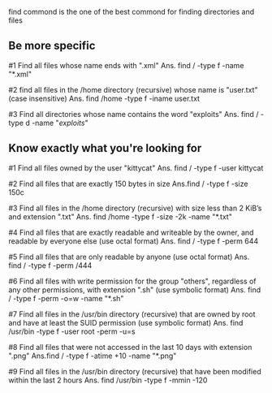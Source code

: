 find commond is the one of the best commond for finding directories and files

## Be more specific 

#1 Find all files whose name ends with ".xml"
Ans. find / -type f -name "*.xml"

#2 find all files in the /home directory (recursive) whose name is "user.txt" (case insensitive)
Ans. find /home -type f -iname user.txt


#3 Find all directories whose name contains the word "exploits"
Ans. find / -type d -name "*exploits*"

## Know exactly what you're looking for 

#1 Find all files owned by the user "kittycat"
Ans. find / -type f -user kittycat

#2 Find all files that are exactly 150 bytes in size
Ans.find / -type f -size 150c

#3 Find all files in the /home directory (recursive) with size less than 2 KiB’s and extension ".txt"
Ans. find /home -type f -size -2k -name "*.txt"

#4 Find all files that are exactly readable and writeable by the owner, and readable by everyone else (use octal format)
Ans. find / -type f -perm 644

#5 Find all files that are only readable by anyone (use octal format)
Ans. find / -type f -perm /444

#6 Find all files with write permission for the group "others", regardless of any other permissions, with extension ".sh" (use symbolic format)
Ans. find / -type f -perm -o=w -name "*.sh"

#7 Find all files in the /usr/bin directory (recursive) that are owned by root and have at least the SUID permission (use symbolic format)
Ans. find /usr/bin -type f -user root -perm -u=s

#8 Find all files that were not accessed in the last 10 days with extension ".png"
Ans.find / -type f -atime +10 -name "*.png"

#9 Find all files in the /usr/bin directory (recursive) that have been modified within the last 2 hours
Ans. find /usr/bin -type f -mmin -120
